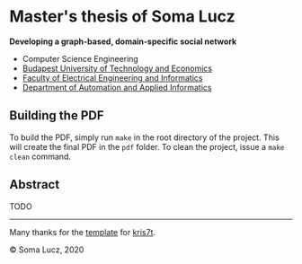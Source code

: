 # Master's thesis of Soma Lucz

**Developing a graph-based, domain-specific social network**

- Computer Science Engineering
- [Budapest University of Technology and Economics](https://www.bme.hu/?language=en)
- [Faculty of Electrical Engineering and Informatics](https://www.vik.bme.hu/en)
- [Department of Automation and Applied Informatics](https://www.aut.bme.hu/en)

## Building the PDF

To build the PDF, simply run `make` in the root directory of the project. This will create the final PDF in the `pdf` folder. To clean the project, issue a `make clean` command.

## Abstract

TODO

---

Many thanks for the [template](https://github.com/kris7t/thesis-template-latex) for [kris7t](https://github.com/kris7t).

© Soma Lucz, 2020
